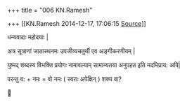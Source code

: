 +++
title = "006 KN.Ramesh"

+++
[[KN.Ramesh	2014-12-17, 17:06:15 [Source](https://groups.google.com/g/samskrita/c/VY0qzRQDI-M)]]



धन्यवादाः महोदयाः \|

अत्र सूत्राणां जातास्थनमः उपजीव्यचतुर्थी एव अङ्गीकरणीयम् \|

युष्मद् शब्दस्य विभक्ति प्रयोगः नामावल्याम् सामान्यतया अनुपहत इति मदभिप्राय: अपि\|

परन्तु व: + नमः = वो नमः ( स्वराः अपेक्षिन् ) शक्य वा?



